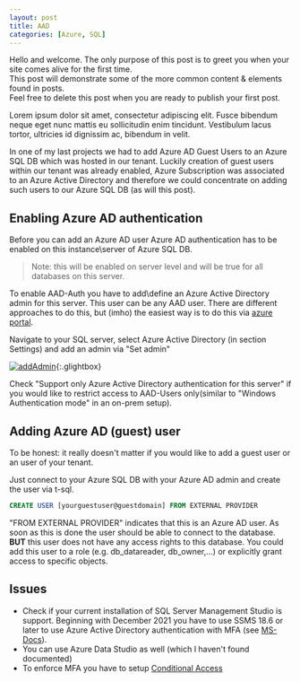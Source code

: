 ```yaml
---
layout: post
title: AAD
categories: [Azure, SQL]
---
```


Hello and welcome. The only purpose of this post is to greet you when your site comes alive for the first time.  
This post will demonstrate some of the more common content & elements found in posts.  
Feel free to delete this post when you are ready to publish your first post.  

Lorem ipsum dolor sit amet, consectetur adipiscing elit. Fusce bibendum neque eget nunc mattis eu sollicitudin enim tincidunt. Vestibulum lacus tortor, ultricies id dignissim ac, bibendum in velit.

In one of my last projects we had to add Azure AD Guest Users to an Azure SQL DB which was hosted in our tenant. Luckily creation of guest users within our tenant was already enabled, Azure Subscription was associated to an Azure Active Directory and therefore we could concentrate on adding such users to our Azure SQL DB (as will this post).

## Enabling Azure AD authentication
Before you can add an Azure AD user Azure AD authentication has to be enabled on this instance\server of Azure SQL DB. 

>Note: this will be enabled  on server level and will be true for all databases on this server.

To enable AAD-Auth you have to add\define an Azure Active Directory admin for this server. This user can be any AAD user. There are different approaches to do this, but (imho) the easiest way is to do this via [azure portal](https://portal.azure.com/).

Navigate to your SQL server, select Azure Active Directory (in section Settings) and add an admin via "Set admin"

[![addAdmin](https://gregorprohaska.github.io/BlogTestForeverJekyll/assets/image/blogpictures/2021-01-10-aad-azure-ad-guest-user-to-azure-sql-db/AAD-Admin3.jpg "set Azure AD admin")](https://gregorprohaska.github.io/BlogTestForeverJekyll/assets/image/blogpictures/2021-01-10-aad-azure-ad-guest-user-to-azure-sql-db/AAD-Admin3.jpg){:.glightbox}

Check "Support only Azure Active Directory authentication for this server" if you would like to restrict access to AAD-Users only(similar to "Windows Authentication mode" in an on-prem setup).

## Adding Azure AD (guest) user
To be honest: it really doesn't matter if you would like to add a guest user or an user of your tenant.

Just connect to your Azure SQL DB with your Azure AD admin and create the user via t-sql.

```sql
CREATE USER [yourguestuser@guestdomain] FROM EXTERNAL PROVIDER
```

"FROM EXTERNAL PROVIDER" indicates that this is an Azure AD user.
As soon as this is done the user should be able to connect to the database. **BUT** this user does not have any access rights to this database. You could add this user to a role (e.g. db_datareader, db_owner,...) or explicitly grant access to specific objects.

## Issues
- Check if your current installation of SQL Server Management Studio is support. Beginning with December 2021 you have to use SSMS 18.6 or later to use Azure Active Directory authentication with MFA (see [MS-Docs](https://docs.microsoft.com/en-us/azure/azure-sql/database/authentication-mfa-ssms-overview)).
- You can use Azure Data Studio as well (which I haven't found documented)
- To enforce MFA you have to setup [Conditional Access](https://docs.microsoft.com/en-us/azure/azure-sql/database/conditional-access-configure)

